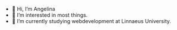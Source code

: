 - 👋 Hi, I’m Angelina
- 👀 I’m interested in most things.
- 🌱 I’m currently studying webdevelopment at Linnaeus University.
  

<!---
Lina-opsT/Lina-opsT is a ✨ special ✨ repository because its `README.md` (this file) appears on your GitHub profile.
You can click the Preview link to take a look at your changes.
--->
